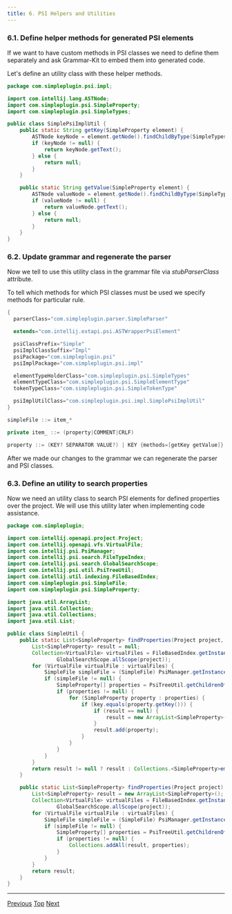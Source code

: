 ```yaml
---
title: 6. PSI Helpers and Utilities
---
```



### 6.1. Define helper methods for generated PSI elements

If we want to have custom methods in PSI classes we need to define them separately and ask Grammar-Kit to embed them into generated code.

Let's define an utility class with these helper methods.

```java
package com.simpleplugin.psi.impl;

import com.intellij.lang.ASTNode;
import com.simpleplugin.psi.SimpleProperty;
import com.simpleplugin.psi.SimpleTypes;

public class SimplePsiImplUtil {
    public static String getKey(SimpleProperty element) {
        ASTNode keyNode = element.getNode().findChildByType(SimpleTypes.KEY);
        if (keyNode != null) {
            return keyNode.getText();
        } else {
            return null;
        }
    }

    public static String getValue(SimpleProperty element) {
        ASTNode valueNode = element.getNode().findChildByType(SimpleTypes.VALUE);
        if (valueNode != null) {
            return valueNode.getText();
        } else {
            return null;
        }
    }
}
```

### 6.2. Update grammar and regenerate the parser

Now we tell to use this utility class in the grammar file via *stubParserClass* attribute.

To tell which methods for which PSI classes must be used we specify methods for particular rule.

```java
{
  parserClass="com.simpleplugin.parser.SimpleParser"

  extends="com.intellij.extapi.psi.ASTWrapperPsiElement"

  psiClassPrefix="Simple"
  psiImplClassSuffix="Impl"
  psiPackage="com.simpleplugin.psi"
  psiImplPackage="com.simpleplugin.psi.impl"

  elementTypeHolderClass="com.simpleplugin.psi.SimpleTypes"
  elementTypeClass="com.simpleplugin.psi.SimpleElementType"
  tokenTypeClass="com.simpleplugin.psi.SimpleTokenType"

  psiImplUtilClass="com.simpleplugin.psi.impl.SimplePsiImplUtil"
}

simpleFile ::= item_*

private item_ ::= (property|COMMENT|CRLF)

property ::= (KEY? SEPARATOR VALUE?) | KEY {methods=[getKey getValue]}
```

After we made our changes to the grammar we can regenerate the parser and PSI classes.

### 6.3. Define an utility to search properties

Now we need an utility class to search PSI elements for defined properties over the project.
We will use this utility later when implementing code assistance.

```java
package com.simpleplugin;

import com.intellij.openapi.project.Project;
import com.intellij.openapi.vfs.VirtualFile;
import com.intellij.psi.PsiManager;
import com.intellij.psi.search.FileTypeIndex;
import com.intellij.psi.search.GlobalSearchScope;
import com.intellij.psi.util.PsiTreeUtil;
import com.intellij.util.indexing.FileBasedIndex;
import com.simpleplugin.psi.SimpleFile;
import com.simpleplugin.psi.SimpleProperty;

import java.util.ArrayList;
import java.util.Collection;
import java.util.Collections;
import java.util.List;

public class SimpleUtil {
    public static List<SimpleProperty> findProperties(Project project, String key) {
        List<SimpleProperty> result = null;
        Collection<VirtualFile> virtualFiles = FileBasedIndex.getInstance().getContainingFiles(FileTypeIndex.NAME, SimpleFileType.INSTANCE,
                GlobalSearchScope.allScope(project));
        for (VirtualFile virtualFile : virtualFiles) {
            SimpleFile simpleFile = (SimpleFile) PsiManager.getInstance(project).findFile(virtualFile);
            if (simpleFile != null) {
                SimpleProperty[] properties = PsiTreeUtil.getChildrenOfType(simpleFile, SimpleProperty.class);
                if (properties != null) {
                    for (SimpleProperty property : properties) {
                        if (key.equals(property.getKey())) {
                            if (result == null) {
                                result = new ArrayList<SimpleProperty>();
                            }
                            result.add(property);
                        }
                    }
                }
            }
        }
        return result != null ? result : Collections.<SimpleProperty>emptyList();
    }

    public static List<SimpleProperty> findProperties(Project project) {
        List<SimpleProperty> result = new ArrayList<SimpleProperty>();
        Collection<VirtualFile> virtualFiles = FileBasedIndex.getInstance().getContainingFiles(FileTypeIndex.NAME, SimpleFileType.INSTANCE,
                GlobalSearchScope.allScope(project));
        for (VirtualFile virtualFile : virtualFiles) {
            SimpleFile simpleFile = (SimpleFile) PsiManager.getInstance(project).findFile(virtualFile);
            if (simpleFile != null) {
                SimpleProperty[] properties = PsiTreeUtil.getChildrenOfType(simpleFile, SimpleProperty.class);
                if (properties != null) {
                    Collections.addAll(result, properties);
                }
            }
        }
        return result;
    }
}
```

----------------
[Previous](syntax_highlighter_and_color_settings_page.md)
[Top](/tutorials/custom_language_support_tutorial.md)
[Next](annotator.md)

